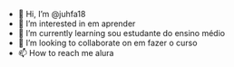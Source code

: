 - 👋 Hi, I’m @juhfa18
- 👀 I’m interested in em aprender
- 🌱 I’m currently learning sou estudante do ensino médio
- 💞️ I’m looking to collaborate on em fazer o curso
- 📫 How to reach me alura

<!---
juhfa18/juhfa18 is a ✨ special ✨ repository because its `README.md` (this file) appears on your GitHub profile.
You can click the Preview link to take a look at your changes.
--->
